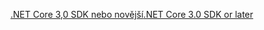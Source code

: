 [<span data-ttu-id="a6050-101">.NET Core 3,0 SDK nebo novější</span><span class="sxs-lookup"><span data-stu-id="a6050-101">.NET Core 3.0 SDK or later</span></span>](https://dotnet.microsoft.com/download/dotnet-core/3.0)
